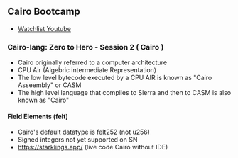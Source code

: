 ## Cairo Bootcamp

- [Watchlist Youtube](https://www.youtube.com/playlist?list=PLAHFj7-3e6Lz_gSRsearGALkTduJZFdlt)

### Cairo-lang: Zero to Hero - Session 2 ( Cairo )
- Cairo originally referred to a computer architecture
- CPU Air (Algebric intermediate Representation) 
- The low level bytecode executed by a CPU AIR is known as "Cairo Asseembly" or CASM
- The high level language that compiles to Sierra and then to CASM is also known as "Cairo"

#### Field Elements (felt)
- Cairo's default datatype is felt252 (not u256)
- Signed integers not yet supported on SN
- https://starklings.app/ (live code Cairo without IDE)